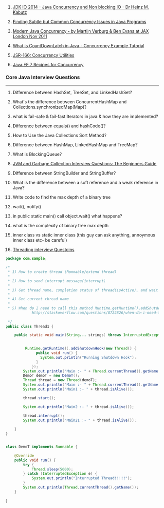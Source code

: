 1.  [JDK IO 2014 - Java Concurrency and Non blocking IO - Dr Heinz M. Kabutz](https://www.youtube.com/watch?v=vkjNjZiMt4w
)

2.  [Finding Subtle but Common Concurrency Issues in Java Programs](https://www.youtube.com/watch?v=Oi6-pXX11qw
)

3.  [Modern Java Concurrency - by Martijn Verburg & Ben Evans at JAX London Nov 2011](https://www.youtube.com/watch?v=qrCUy9H76IA)

4.  [What is CountDownLatch in Java - Concurrency Example Tutorial](http://javarevisited.blogspot.in/2012/07/countdownlatch-example-in-java.html)

5.  [JSR-166: Concurrency Utilities](http://gee.cs.oswego.edu/dl/concurrency-interest/jsr166-slides.pdf)

6. [Java EE 7 Recipes for Concurrency](https://www.youtube.com/watch?v=2I6D93gZGfE)  


### Core Java Interview Questions
---
1.  Difference between HashSet, TreeSet, and LinkedHashSet?

2.  What's the difference between ConcurrentHashMap and Collections.synchronizedMap(Map)?

3.  what is fail-safe & fail-fast Iterators in java & how they are implemented?

4.  Difference between equals() and hashCode()?

5.  How to Use the Java Collections Sort Method?

6.  Difference between HashMap, LinkedHashMap and TreeMap?

7.  What is BlockingQueue?

8.  [JVM and Garbage Collection Interview Questions: The Beginners Guide](https://dzone.com/articles/jvm-and-garbage-collection)

9.  Difference between StringBuilder and StringBuffer?  

10.  What is the difference between a soft reference and a weak reference in Java?

11.  Write code to find the max depth of a binary tree

12.  wait(), notify()

13.  in public static main() call object.wait() what happens?

14. what is the complexity of binary tree max depth

15. inner class vs static inner class (this guy can ask anything, annoymous inner class etc- be careful)

16.  [Threading interview Questoins](https://dzone.com/articles/threads-top-80-interview)

``` java
package com.sample;

/*
 * 1) How to create thread (Runnable/extend thread)
 * 
 * 2) How to send interrupt message(interrupt)
 * 
 * 3) Get thread name, completion status of thread(isActive), and wait for current thread to complete (join)
 * 
 * 4) Get current thread name
 * 
 * 5) When do I need to call this method Runtime.getRuntime().addShutdownHook()
			http://stackoverflow.com/questions/8722826/when-do-i-need-to-call-this-method-runtime-getruntime-addshutdownhook
			
 */
public class Thread1 {

	public static void main(String... strings) throws InterruptedException {
		

		 Runtime.getRuntime().addShutdownHook(new Thread() {
		      public void run() {
		        System.out.println("Running Shutdown Hook");
		      }
		    });
		System.out.println("Main :- " + Thread.currentThread().getName());
		DemoT demoT = new DemoT();
		Thread thread = new Thread(demoT);
		System.out.println("Main :- " + Thread.currentThread().getName());
		System.out.println("Main1 :- " + thread.isAlive());

		thread.start();

		System.out.println("Main2 :- " + thread.isAlive());

		thread.interrupt();
		System.out.println("Main21 :- " + thread.isAlive());
		
	}
}


class DemoT implements Runnable {

	@Override
	public void run() {
		try {
			Thread.sleep(5000);
		} catch (InterruptedException e) {
			System.out.println("Interrupted Thread!!!!!");
		}
		System.out.println(Thread.currentThread().getName());
	}
	
}

```
